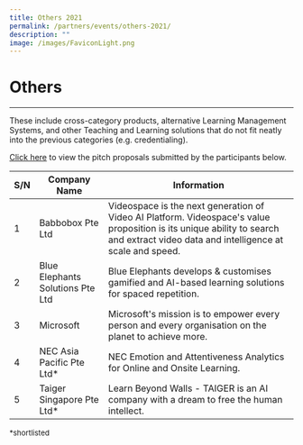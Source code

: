 ```yaml
---
title: Others 2021
permalink: /partners/events/others-2021/
description: ""
image: /images/FaviconLight.png
---
```

<h1>Others</h1>
<hr>
<p>These include cross-category products, alternative Learning Management Systems, and other Teaching and Learning solutions that do not fit neatly into the previous categories (e.g. credentialing).</p>
<p><a target="_blank" href="https://go.gov.sg/slspd2021-o">Click here</a> to view the pitch proposals submitted by the participants below.</p>

  <table>
    <thead>
      <tr>
        <th>S/N</th>
        <th>Company Name</th>
        <th>Information</th>
      </tr>
    </thead>
    <tbody>
      <tr>
        <td>1</td>
        <td>Babbobox Pte Ltd</td>
        <td>Videospace is the next generation of Video AI Platform. Videospace's value proposition is its unique ability to search and extract video data and intelligence at scale and speed.</td>
      </tr>
      <tr>
        <td>2</td>
        <td>Blue Elephants Solutions Pte Ltd</td>
        <td>Blue Elephants develops &amp; customises gamified and AI-based learning solutions for spaced repetition.</td>
      </tr>
      <tr>
        <td>3</td>
        <td>Microsoft</td>
        <td>Microsoft's mission is to empower every person and every organisation on the planet to achieve more.</td>
      </tr>
      <tr>
        <td>4</td>
        <td>NEC Asia Pacific Pte Ltd*</td>
        <td>NEC Emotion and Attentiveness Analytics for Online and Onsite Learning.</td>
      </tr>
      <tr>
        <td>5</td>
        <td>Taiger Singapore Pte Ltd*</td>
        <td>Learn Beyond Walls - TAIGER is an AI company with a dream to free the human intellect.</td>
      </tr>
    </tbody>
  </table>
	
<font size="2">*shortlisted</font>
